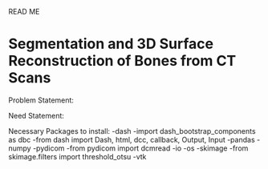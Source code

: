 READ ME


# Segmentation and 3D Surface Reconstruction of Bones from CT Scans



Problem Statement:

Need Statement:


Necessary Packages to install:
-dash 
  -import dash_bootstrap_components as dbc
  -from dash import Dash, html, dcc, callback, Output, Input
-pandas
-numpy
-pydicom
  -from pydicom import dcmread
-io
-os
-skimage
  -from skimage.filters import threshold_otsu
-vtk
